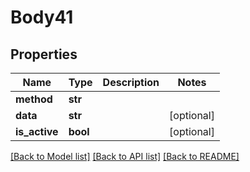 # Body41

## Properties
Name | Type | Description | Notes
------------ | ------------- | ------------- | -------------
**method** | **str** |  | 
**data** | **str** |  | [optional] 
**is_active** | **bool** |  | [optional] 

[[Back to Model list]](../README.md#documentation-for-models) [[Back to API list]](../README.md#documentation-for-api-endpoints) [[Back to README]](../README.md)

